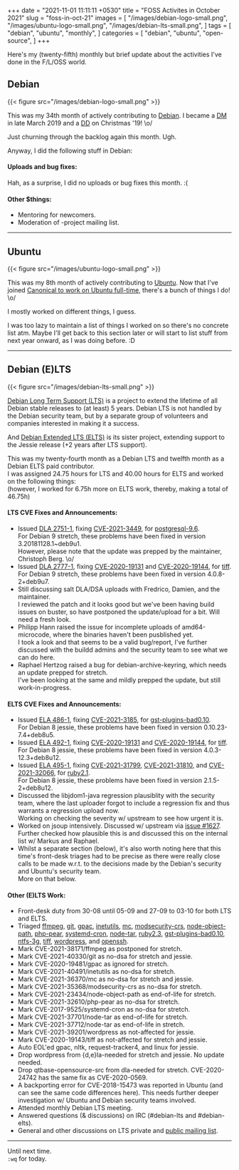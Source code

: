 +++
date = "2021-11-01 11:11:11 +0530"
title = "FOSS Activites in October 2021"
slug = "foss-in-oct-21"
images = [
    "/images/debian-logo-small.png",
    "/images/ubuntu-logo-small.png",
    "/images/debian-lts-small.png",
]
tags = [
    "debian",
    "ubuntu",
    "monthly",
]
categories = [
    "debian",
    "ubuntu",
    "open-source",
]
+++

Here's my (twenty-fifth) monthly but brief update about the activities I've done in the F/L/OSS world.

## Debian
{{< figure src="/images/debian-logo-small.png" >}}

This was my 34th month of actively contributing to [Debian](https://www.debian.org/).
I became a [DM](https://wiki.debian.org/DebianMaintainer) in late March 2019 and a [DD](https://wiki.debian.org/DebianDeveloper) on Christmas '19! \o/

Just churning through the backlog again this month. Ugh.

Anyway, I did the following stuff in Debian:

#### Uploads and bug fixes:

Hah, as a surprise, I did no uploads or bug fixes this month. :(

#### Other $things:

- Mentoring for newcomers.
- Moderation of -project mailing list.

---

## Ubuntu
{{< figure src="/images/ubuntu-logo-small.png" >}}

This was my 8th month of actively contributing to [Ubuntu](https://ubuntu.com/about).
Now that I've joined [Canonical to work on Ubuntu full-time](https://utkarsh2102.com/posts/hello-canonical/), there's a bunch of things I do! \o/

I mostly worked on different things, I guess.

I was too lazy to maintain a list of things I worked on so there's
no concrete list atm. Maybe I'll get back to this section later or
will start to list stuff from next year onward, as I was doing before. :D

---

## Debian (E)LTS
{{< figure src="/images/debian-lts-small.png" >}}

[Debian Long Term Support (LTS)](https://www.freexian.com/en/services/debian-lts.html) is a project to extend the lifetime of all Debian stable releases to (at least) 5 years. Debian LTS is not handled by the Debian security team, but by a separate group of volunteers and companies interested in making it a success.  

And [Debian Extended LTS (ELTS)](https://deb.freexian.com/extended-lts) is its sister project, extending support to the Jessie release (+2 years after LTS support).

This was my twenty-fourth month as a Debian LTS and twelfth month as a Debian ELTS paid contributor.  
I was assigned 24.75 hours for LTS and 40.00 hours for ELTS and worked on the following things:  
(however, I worked for 6.75h more on ELTS work, thereby, making a total of 46.75h)

#### LTS CVE Fixes and Announcements:

- Issued [DLA 2751-1](), fixing [CVE-2021-3449](https://security-tracker.debian.org/tracker/CVE-2021-3449), for [postgresql-9.6](https://tracker.debian.org/pkg/postgresql-9.6).  
  For Debian 9 stretch, these problems have been fixed in version 3.20181128.1~deb9u1.  
  However, please note that the update was prepped by the maintainer, Christoph Berg. \o/
- Issued [DLA 2777-1](), fixing [CVE-2020-19131](https://security-tracker.debian.org/tracker/CVE-2020-19131) and [CVE-2020-19144](https://security-tracker.debian.org/tracker/CVE-2020-19144), for [tiff](https://tracker.debian.org/pkg/tiff).  
  For Debian 9 stretch, these problems have been fixed in version 4.0.8-2+deb9u7.
- Still discussing salt DLA/DSA uploads with Fredrico, Damien, and the maintainer.  
  I reviewed the patch and it looks good but we've been having build issues on buster, so have postponed the update/upload for a bit. Will need a fresh look.
- Philipp Hann raised the issue for incomplete uploads of amd64-microcode, where the binaries haven't been pusblished yet.  
  I took a look and that seems to be a valid bug/report, I've further discussed with the buildd admins and the security team to see what we can do here.
- Raphael Hertzog raised a bug for debian-archive-keyring, which needs an update prepped for stretch.  
  I've been looking at the same and mildly prepped the update, but still work-in-progress.

#### ELTS CVE Fixes and Announcements:

- Issued [ELA 486-1](), fixing [CVE-2021-3185](https://security-tracker.debian.org/tracker/CVE-2021-3185), for [gst-plugins-bad0.10](https://tracker.debian.org/pkg/gst-plugins-bad0.10).  
  For Debian 8 jessie, these problems have been fixed in version 0.10.23-7.4+deb8u5.
- Issued [ELA 492-1](), fixing [CVE-2020-19131](https://security-tracker.debian.org/tracker/CVE-2020-19131) and [CVE-2020-19144](https://security-tracker.debian.org/tracker/CVE-2020-19144), for [tiff](https://tracker.debian.org/pkg/tiff).  
  For Debian 8 jessie, these problems have been fixed in version 4.0.3-12.3+deb8u12.
- Issued [ELA 495-1](), fixing [CVE-2021-31799](https://security-tracker.debian.org/tracker/CVE-2021-31799), [CVE-2021-31810](https://security-tracker.debian.org/tracker/CVE-2021-31810), and [CVE-2021-32066](https://security-tracker.debian.org/tracker/CVE-2021-32066), for [ruby2.1](https://tracker.debian.org/pkg/ruby2.1).  
  For Debian 8 jessie, these problems have been fixed in version 2.1.5-2+deb8u12.
- Discussed the libjdom1-java regression plausiblity with the security team, where the last uploader forgot to include a regression fix and thus warrants a regression upload now.  
  Working on checking the severity w/ upstream to see how urgent it is.
- Worked on jsoup intensively. Discussed w/ upstream via [issue #1627](https://github.com/jhy/jsoup/issues/1627).  
  Further checked how plausible this is and discussed this on the internal list w/ Markus and Raphael.
- Whilst a separate section (below), it's also worth noting here that this time's front-desk triages had to be precise as there were really close calls to be made w.r.t. to the decisions made by the Debian's security and Ubuntu's security team.  
  More on that below.

#### Other (E)LTS Work:

- Front-desk duty from 30-08 until 05-09 and 27-09 to 03-10 for both LTS and ELTS.
- Triaged [ffmpeg](https://tracker.debian.org/pkg/ffmpeg),
[git](https://tracker.debian.org/pkg/git),
[gpac](https://tracker.debian.org/pkg/gpac),
[inetutils](https://tracker.debian.org/pkg/inetutils),
[mc](https://tracker.debian.org/pkg/mc),
[modsecurity-crs](https://tracker.debian.org/pkg/modsecurity-crs),
[node-object-path](https://tracker.debian.org/pkg/node-object-path),
[php-pear](https://tracker.debian.org/pkg/php-pear),
[systemd-cron](https://tracker.debian.org/pkg/systemd-cron),
[node-tar](https://tracker.debian.org/pkg/node-tar),
[ruby2.3](https://tracker.debian.org/pkg/ruby2.3),
[gst-plugins-bad0.10](https://tracker.debian.org/pkg/gst-plugins-bad0.10),
[ntfs-3g](https://tracker.debian.org/pkg/ntfs-3g),
[tiff](https://tracker.debian.org/pkg/tiff),
[wordpress](https://tracker.debian.org/pkg/wordpress), and
[openssh](https://tracker.debian.org/pkg/openssh).
- Mark CVE-2021-38171/ffmpeg as postponed for stretch.
- Mark CVE-2021-40330/git as no-dsa for stretch and jessie.
- Mark CVE-2020-19481/gpac as ignored for stretch.
- Mark CVE-2021-40491/inetutils as no-dsa for stretch.
- Mark CVE-2021-36370/mc as no-dsa for stretch and jessie.
- Mark CVE-2021-35368/modsecurity-crs as no-dsa for stretch.
- Mark CVE-2021-23434/node-object-path as end-of-life for stretch.
- Mark CVE-2021-32610/php-pear as no-dsa for stretch.
- Mark CVE-2017-9525/systemd-cron as no-dsa for stretch.
- Mark CVE-2021-37701/node-tar as end-of-life for stretch.
- Mark CVE-2021-37712/node-tar as end-of-life in stretch.
- Mark CVE-2021-39201/wordpress as not-affected for jessie.
- Mark CVE-2020-19143/tiff as not-affected for stretch and jessie.
- Auto EOL'ed gpac, nltk, request-tracker4, and linux for jessie.
- Drop wordpress from {d,e}la-needed for stretch and jessie. No update needed.
- Drop qtbase-opensource-src from dla-needed for stretch. CVE-2020-24742 has the same fix as CVE-2020-0569.
- A backporting error for CVE-2018-15473 was reported in Ubuntu (and can see the same code differences here). This needs further deeper investigation w/ Ubuntu and Debian security teams involved.
- Attended monthly Debian LTS meeting.
- Answered questions (& discussions) on IRC (#debian-lts and #debian-elts).
- General and other discussions on LTS private and [public mailing list](https://lists.debian.org/debian-lts/2021/09/threads.html).

---

Until next time.  
`:wq` for today.
